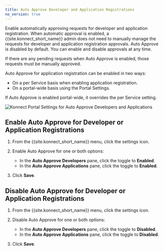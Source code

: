 ```yaml
---
title: Auto Approve Developer and Application Registrations
no_version: true
---
```


Enable automatically approving requests for developer and application registration.
When automatic approval is enabled, a {{site.konnect_short_name}} admin does not
need to manually manage the requests for developer and application registration approvals.
Auto Approve is disabled by default. You can enable and disable approvals at any time.

If there are any pending requests when Auto Approve is enabled, those requests must be manually approved.

Auto Approve for application registration can be enabled in two ways:

* On a per Service basis when enabling application registration.
* On a portal-wide basis using the Portal Settings.

If Auto Approve is enabled portal-wide, it overrides the per Service setting.

![Konnect Portal Settings for Auto Approve Developers and Applications](/assets/images/docs/konnect/konnect-portal-auto-approve.png)

## Enable Auto Approve for Developer or Application Registrations

1. From the {{site.konnect_short_name}} menu, click the settings icon.

2. Enable Auto Approve for one or both options:
   * In the **Auto Approve Developers** pane, click the toggle to **Enabled**.
   * In the **Auto Approve Applications** pane, click the toggle to **Enabled**.

3. Click **Save**.

## Disable Auto Approve for Developer or Application Registrations

1. From the {{site.konnect_short_name}} menu, click the settings icon.

2. Disable Auto Approve for one or both options:
   * In the **Auto Approve Developers** pane, click the toggle to **Disabled**.
   * In the **Auto Approve Applications** pane, click the toggle to **Disabled**.

3. Click **Save**.
